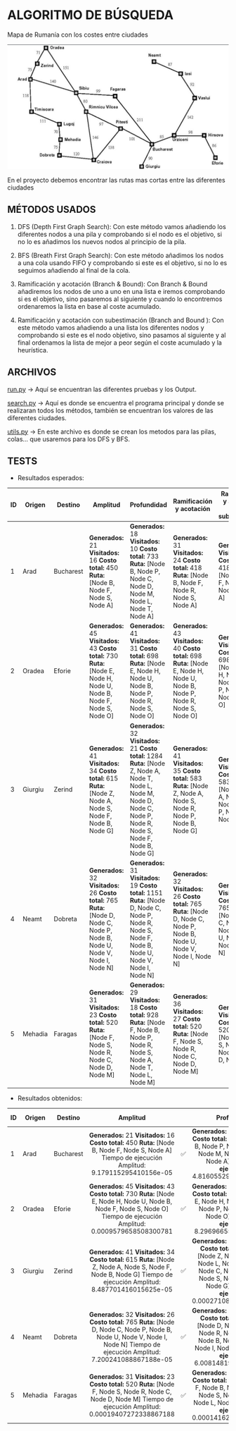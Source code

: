 # ALGORITMO DE BÚSQUEDA

Mapa de Rumanía con los costes entre ciudades

![Mapa de Rumania para práctica](./mapa.png)

En el proyecto debemos encontrar las rutas mas cortas entre las diferentes ciudades

## MÉTODOS USADOS

1. DFS (Depth First Graph Search): Con este método vamos añadiendo los diferentes nodos a una pila y comprobando si el nodo es el objetivo, si no lo es añadimos los nuevos nodos al principio de la pila.

2. BFS (Breath First Graph Search): Con este método añadimos los nodos a una cola usando FIFO y comprobando si este es el objetivo, si no lo es seguimos añadiendo al final de la cola.

3. Ramificación y acotación (Branch & Bound): Con Branch & Bound añadiremos los nodos de uno a uno en una lista e iremos comprobando si es el objetivo, sino pasaremos al siguiente y cuando lo encontremos ordenaremos la lista en base al coste acumulado.

4. Ramificación y acotación con subestimación (Branch and Bound ): Con este método vamos añadiendo a una lista los diferentes nodos y comprobando si este es el nodo objetivo, sino pasamos al siguiente y al final ordenamos la lista de mejor a peor según el coste acumulado y la heurística.

## ARCHIVOS

[run.py](./run.py) → Aquí se encuentran las diferentes pruebas y los Output.

[search.py](./search.py) → Aquí es donde se encuentra el programa principal y donde se realizaran todos los métodos, también se encuentran los valores de las diferentes ciudades.

[utils.py](./utils.py) → En este archivo es donde se crean los metodos para las pilas, colas... que usaremos para los DFS y BFS.

## TESTS

- Resultados esperados:

| ID  | Origen  | Destino   | Amplitud                                                                                                                            | Profundidad                                                                                                                                                                  | Ramificación y acotación                                                                                                            | Ramificación y acotación con subestimación                                                                                          |
| --- | ------- | --------- | ----------------------------------------------------------------------------------------------------------------------------------- | ---------------------------------------------------------------------------------------------------------------------------------------------------------------------------- | ----------------------------------------------------------------------------------------------------------------------------------- | ----------------------------------------------------------------------------------------------------------------------------------- |
| 1   | Arad    | Bucharest | **Generados:** 21 **Visitados:** 16 **Costo total:** 450 **Ruta:** [Node B, Node F, Node S, Node A]                                 | **Generados:** 18 **Visitados:** 10 **Costo total:** 733 **Ruta:** [Node B, Node P, Node C, Node D, Node M, Node L, Node T, Node A]                                          | **Generados:** 31 **Visitados:** 24 **Costo total:** 418 **Ruta:** [Node B, Node F, Node R, Node S, Node A]                         | **Generados:** 5 **Visitados:** 16 **Costo total:** 418 **Ruta:** [Node B, Node F, Node R, Node S, Node A]                          |
| 2   | Oradea  | Eforie    | **Generados:** 45 **Visitados:** 43 **Costo total:** 730 **Ruta:** [Node E, Node H, Node U, Node B, Node F, Node S, Node O]         | **Generados:** 41 **Visitados:** 31 **Costo total:** 698 **Ruta:** [Node E, Node H, Node U, Node B, Node P, Node R, Node S, Node O]                                          | **Generados:** 43 **Visitados:** 40 **Costo total:** 698 **Ruta:** [Node E, Node H, Node U, Node B, Node P, Node R, Node S, Node O] | **Generados:** 32 **Visitados:** 15 **Costo total:** 698 **Ruta:** [Node E, Node H, Node U, Node B, Node P, Node R, Node S, Node O] |
| 3   | Giurgiu | Zerind    | **Generados:** 41 **Visitados:** 34 **Costo total:** 615 **Ruta:** [Node Z, Node A, Node S, Node F, Node B, Node G]                 | **Generados:** 32 **Visitados:** 21 **Costo total:** 1284 **Ruta:** [Node Z, Node A, Node T, Node L, Node M, Node D, Node C, Node P, Node R, Node S, Node F, Node B, Node G] | **Generados:** 41 **Visitados:** 35 **Costo total:** 583 **Ruta:** [Node Z, Node A, Node S, Node R, Node P, Node B, Node G]         | **Generados:** 26 **Visitados:** 12 **Costo total:** 583 **Ruta:** [Node Z, Node A, Node S, Node R, Node P, Node B, Node G]         |
| 4   | Neamt   | Dobreta   | **Generados:** 32 **Visitados:** 26 **Costo total:** 765 **Ruta:** [Node D, Node C, Node P, Node B, Node U, Node V, Node I, Node N] | **Generados:** 31 **Visitados:** 19 **Costo total:** 1151 **Ruta:** [Node D, Node C, Node P, Node R, Node S, Node F, Node B, Node U, Node V, Node I, Node N]                 | **Generados:** 32 **Visitados:** 26 **Costo total:** 765 **Ruta:** [Node D, Node C, Node P, Node B, Node U, Node V, Node I, Node N] | **Generados:** 23 **Visitados:** 12 **Costo total:** 765 **Ruta:** [Node D, Node C, Node P, Node B, Node U, Node V, Node I, Node N] |
| 5   | Mehadia | Faragas   | **Generados:** 31 **Visitados:** 23 **Costo total:** 520 **Ruta:** [Node F, Node S, Node R, Node C, Node D, Node M]                 | **Generados:** 29 **Visitados:** 18 **Costo total:** 928 **Ruta:** [Node F, Node B, Node P, Node R, Node S, Node A, Node T, Node L, Node M]                                  | **Generados:** 36 **Visitados:** 27 **Costo total:** 520 **Ruta:** [Node F, Node S, Node R, Node C, Node D, Node M]                 | **Generados:** 25 **Visitados:** 16 **Costo total:** 520 **Ruta:** [Node F, Node S, Node R, Node C, Node D, Node M]                 |

- Resultados obtenidos:

| ID  | Origen  | Destino   |                                                                                        Amplitud                                                                                         |     |                                                                                                         Profundidad                                                                                                          |     |                                                                              Ramificación y acotación                                                                              |     |                                                                     Ramificación y acotación con subestimación                                                                      |     |
| --- | ------- | --------- | :-------------------------------------------------------------------------------------------------------------------------------------------------------------------------------------: | :-: | :--------------------------------------------------------------------------------------------------------------------------------------------------------------------------------------------------------------------------: | :-: | :--------------------------------------------------------------------------------------------------------------------------------------------------------------------------------: | :-: | :---------------------------------------------------------------------------------------------------------------------------------------------------------------------------------: | :-: |
| 1   | Arad    | Bucharest |                 **Generados:** 21 **Visitados:** 16 **Costo total:** 450 **Ruta:** [Node B, Node F, Node S, Node A] Tiempo de ejecución Amplitud: 9.179115295410156e-05                 | ✅  |                     **Generados:** 18 **Visitados:** 10 **Costo total:** 733 **Ruta:** [Node B, Node P, Node C, Node D, Node M, Node L, Node T, Node A] **Tiempo de ejecución:** 4.8160552978515625e-05                      | ✅  |             **Generados:** 31 **Visitados:** 24 **Costo total:** 418 **Ruta:** [Node B, Node P, Node R, Node S, Node A] **Tiempo de ejecución:** 8.487701416015625e-05             | ✅  |              **Generados:** 16 **Visitados:** 6 **Costo total:** 418 **Ruta:** [Node B, Node P, Node R, Node S, Node A] **Tiempo de ejecución:** 6.818771362304688e-05              | ✅  |
| 2   | Oradea  | Eforie    |     **Generados:** 45 **Visitados:** 43 **Costo total:** 730 **Ruta:** [Node E, Node H, Node U, Node B, Node F, Node S, Node O] Tiempo de ejecución Amplitud: 0.0009579658508300781     | ✅  |                      **Generados:** 41 **Visitados:** 31 **Costo total:** 698 **Ruta:** [Node E, Node H, Node U, Node B, Node P, Node R, Node S, Node O] **Tiempo de ejecución:** 8.296966552734375e-05                      | ✅  |  **Generados:** 43 **Visitados:** 40 **Costo total:** 698 **Ruta:** [Node E, Node H, Node U, Node B, Node P, Node R, Node S, Node O] **Tiempo de ejecución:** 9.918212890625e-05   | ✅  | **Generados:** 32 **Visitados:** 15 **Costo total:** 698 **Ruta:** [Node E, Node H, Node U, Node B, Node P, Node R, Node S, Node O] **Tiempo de ejecución:** 0.00013065338134765625 | ✅  |
| 3   | Giurgiu | Zerind    |         **Generados:** 41 **Visitados:** 34 **Costo total:** 615 **Ruta:** [Node Z, Node A, Node S, Node F, Node B, Node G] Tiempo de ejecución Amplitud: 8.487701416015625e-05         | ✅  | **Generados:** 32 **Visitados:** 21 **Costo total:** 1284 **Ruta:** [Node Z, Node A, Node T, Node L, Node M, Node D, Node C, Node P, Node R, Node S, Node F, Node B, Node G] **Tiempo de ejecución:** 0.00027108192443847656 | ✅  |    **Generados:** 41 **Visitados:** 34 **Costo total:** 583 **Ruta:** [Node Z, Node A, Node S, Node R, Node P, Node B, Node G] **Tiempo de ejecución:** 0.00010991096496582031     | ✅  |     **Generados:** 26 **Visitados:** 12 **Costo total:** 583 **Ruta:** [Node Z, Node A, Node S, Node R, Node P, Node B, Node G] **Tiempo de ejecución:** 0.00010180473327636719     | ✅  |
| 4   | Neamt   | Dobreta   | **Generados:** 32 **Visitados:** 26 **Costo total:** 765 **Ruta:** [Node D, Node C, Node P, Node B, Node U, Node V, Node I, Node N] Tiempo de ejecución Amplitud: 7.200241088867188e-05 | ✅  |         **Generados:** 31 **Visitados:** 19 **Costo total:** 1151 **Ruta:** [Node D, Node C, Node P, Node R, Node S, Node F, Node B, Node U, Node V, Node I, Node N] **Tiempo de ejecución:** 6.008148193359375e-05          | ✅  | **Generados:** 32 **Visitados:** 26 **Costo total:** 765 **Ruta:** [Node D, Node C, Node P, Node B, Node U, Node V, Node I, Node N] **Tiempo de ejecución:** 0.0002498626708984375 | ✅  | **Generados:** 23 **Visitados:** 12 **Costo total:** 765 **Ruta:** [Node D, Node C, Node P, Node B, Node U, Node V, Node I, Node N] **Tiempo de ejecución:** 0.00019407272338867188 | ✅  |
| 5   | Mehadia | Faragas   |        **Generados:** 31 **Visitados:** 23 **Costo total:** 520 **Ruta:** [Node F, Node S, Node R, Node C, Node D, Node M] Tiempo de ejecución Amplitud: 0.00019407272338867188         | ✅  |                 **Generados:** 29 **Visitados:** 18 **Costo total:** 928 **Ruta:** [Node F, Node B, Node P, Node R, Node S, Node A, Node T, Node L, Node M] **Tiempo de ejecución:** 0.00014162063598632812                  | ✅  |         **Generados:** 36 **Visitados:** 27 **Costo total:** 520 **Ruta:** [Node F, Node S, Node R, Node C, Node D, Node M] **Tiempo de ejecución:** 0.0001461505889892578         | ✅  |         **Generados:** 25 **Visitados:** 16 **Costo total:** 520 **Ruta:** [Node F, Node S, Node R, Node C, Node D, Node M] **Tiempo de ejecución:** 0.00014781951904296875         | ✅  |
